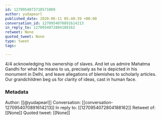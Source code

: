 ```yaml
---
id: 1270954073718571009
author: yudapearl
published_date: 2020-06-11 05:40:39 +00:00
conversation_id: 1270954070891614213
in_reply_to: 1270954072804188162
retweet: None
quoted_tweet: None
type: tweet
tags:

---
```


4/4 acknowledging his ownership of slaves. And let us admire Mahatma Gandhi for what he means to us, precisely as he is depicted in his monument in Delhi, and leave allegations of blemishes to scholarly articles. Our grandchildren beg us for clarity of ideas, cast in human face.

### Metadata

Author: [[@yudapearl]]
Conversation: [[conversation-1270954070891614213]]
In reply to: [[1270954072804188162]]
Retweet of: [[None]]
Quoted tweet: [[None]]
